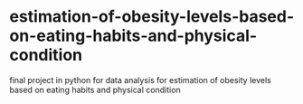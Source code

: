 # estimation-of-obesity-levels-based-on-eating-habits-and-physical-condition
final project in python for data analysis for estimation of obesity levels based on eating habits and physical condition
